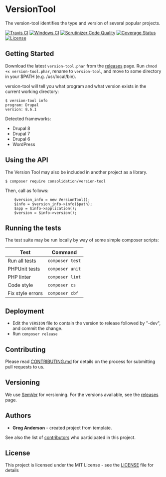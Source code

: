 # VersionTool

The version-tool identifies the type and version of several popular projects.

[![Travis CI](https://travis-ci.org/consolidation/version-tool.svg?branch=master)](https://travis-ci.org/consolidation/version-tool)
[![Windows CI](https://ci.appveyor.com/api/projects/status/{{PUT_APPVEYOR_STATUS_BADGE_ID_HERE}}?svg=true)](https://ci.appveyor.com/project/consolidation/version-tool)
[![Scrutinizer Code Quality](https://scrutinizer-ci.com/g/consolidation/version-tool/badges/quality-score.png?b=master)](https://scrutinizer-ci.com/g/consolidation/version-tool/?branch=master)
[![Coverage Status](https://coveralls.io/repos/github/consolidation/version-tool/badge.svg?branch=master)](https://coveralls.io/github/consolidation/version-tool?branch=master) 
[![License](https://img.shields.io/badge/license-MIT-408677.svg)](LICENSE)

<!-- 
There are two choices for LICENSE badges:

1. License using shields.io (above): Can contain any text you want, and has no prerequisites, but must be manually updated if you change the license.
2. License using poser.pugx.org (below): shows the license that Packagist.org read from your composer.json file. Must register with Packagist to use Poser.

[![License](https://poser.pugx.org/consolidation/version-tool/license)](https://github.com/consolidation/version-tool//master/LICENSE)
-->


## Getting Started

Download the latest `version-tool.phar` from the [releases](https://github.com/consolidation/version-tool/releases) page. Run `chmod +x version-tool.phar`, rename to `version-tool`, and move to some directory in your $PATH (e.g. /usr/local/bin).

version-tool will tell you what program and what version exists in the current working directory:
```
$ version-tool info
program: Drupal 
version: 8.6.1
```
Detected frameworks:
- Drupal 8
- Drupal 7
- Drupal 6
- WordPress

## Using the API

The Version Tool may also be included in another project as a library.
```
$ composer require consolidation/version-tool
```
Then, call as follows:
```
    $version_info = new VersionTool();
    $info = $version_info->info($path);
    $app = $info->application();
    $version = $info->version();
```

## Running the tests

The test suite may be run locally by way of some simple composer scripts:

| Test             | Command
| ---------------- | ---
| Run all tests    | `composer test`
| PHPUnit tests    | `composer unit`
| PHP linter       | `composer lint`
| Code style       | `composer cs`     
| Fix style errors | `composer cbf`


## Deployment

- Edit the `VERSION` file to contain the version to release followed by "-dev", and commit the change.
- Run `composer release`

## Contributing

Please read [CONTRIBUTING.md](CONTRIBUTING.md) for details on the process for submitting pull requests to us.

## Versioning

We use [SemVer](http://semver.org/) for versioning. For the versions available, see the [releases](https://github.com/consolidation/version-tool/releases) page.

## Authors

* **Greg Anderson** - created project from template.

See also the list of [contributors](https://github.com/consolidation/version-tool/contributors) who participated in this project.

## License

This project is licensed under the MIT License - see the [LICENSE](LICENSE) file for details
